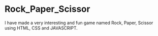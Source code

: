 # Rock_Paper_Scissor
I have made  a very interesting and fun game named Rock, Paper, Scissor using HTML, CSS  and JAVASCRIPT.
